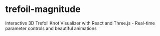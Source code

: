 # trefoil-magnitude
Interactive 3D Trefoil Knot Visualizer with React and Three.js - Real-time parameter controls and beautiful animations
